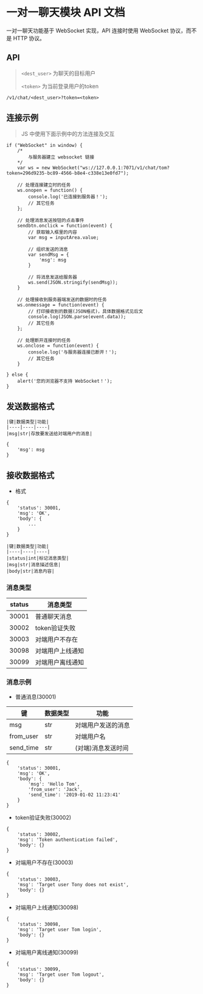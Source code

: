 # 一对一聊天模块 API 文档

一对一聊天功能基于 WebSocket 实现，API 连接时使用 WebSocket 协议，而不是 HTTP 协议。

## API

> ```<dest_user>``` 为聊天的目标用户
>
> ```<token>``` 为当前登录用户的token

```
/v1/chat/<dest_user>?token=<token>
```

## 连接示例

> JS 中使用下面示例中的方法连接及交互

```
if ("WebSocket" in window) {
    /*
        与服务器建立 websocket 链接
    */
    var ws = new WebSocket("ws://127.0.0.1:7071/v1/chat/tom?token=296d9235-bc89-4566-b8e4-c338e13e0fd7");

	// 处理连接建立时的任务
	ws.onopen = function() {
    	console.log('已连接到服务器！');
		// 其它任务
    };

	// 处理消息发送按钮的点击事件
	sendbtn.onclick = function(event) {
		// 获取输入框里的内容
		var msg = inputArea.value;

		// 组织发送的消息
		var sendMsg = {
			'msg': msg
		}
		
		// 将消息发送给服务器
		ws.send(JSON.stringify(sendMsg));
	}

	// 处理接收到服务器端发送的数据时的任务
    ws.onmessage = function(event) {
		// 打印接收到的数据(JSON格式)，具体数据格式见后文
		console.log(JSON.parse(event.data));
		// 其它任务
	};

	// 处理断开连接时的任务
	ws.onclose = function(event) {
		console.log('与服务器连接已断开！');
		// 其它任务
	}

} else {
    alert('您的浏览器不支持 WebSocket！');
}
```

## 发送数据格式

```
|键|数据类型|功能|
|----|----|----|
|msg|str|存放要发送给对端用户的消息|

{
	'msg': msg
}
```

## 接收数据格式

* 格式

```
{
    'status': 30001,
    'msg': 'OK',
    'body': {
        ...
    }
}
```

```
|键|数据类型|功能|
|----|----|----|
|status|int|标记消息类型|
|msg|str|消息描述信息|
|body|str|消息内容|
```

### 消息类型

|status|消息类型|
|----|----|
|30001|普通聊天消息|
|30002|token验证失败|
|30003|对端用户不存在|
|30098|对端用户上线通知|
|30099|对端用户离线通知|

### 消息示例

* 普通消息(30001)

|键|数据类型|功能|
|----|----|----|
|msg|str|对端用户发送的消息|
|from_user|str|对端用户名|
|send_time|str|(对端)消息发送时间|

```
{
    'status': 30001,
    'msg': 'OK',
    'body': {
        'msg': 'Hello Tom',
        'from_user': 'Jack',
        'send_time': '2019-01-02 11:23:41'
    }
}
```

* token验证失败(30002)

```
{
    'status': 30002,
    'msg': 'Token authentication failed',
    'body': {}
}
```

* 对端用户不存在(30003)

```
{
    'status': 30003,
    'msg': 'Target user Tony does not exist',
    'body': {}
}
```

* 对端用户上线通知(30098)

```
{
    'status': 30098,
    'msg': 'Target user Tom login',
    'body': {}
}
```

* 对端用户离线通知(30099)

```
{
    'status': 30099,
    'msg': 'Target user Tom logout',
    'body': {}
}
```
